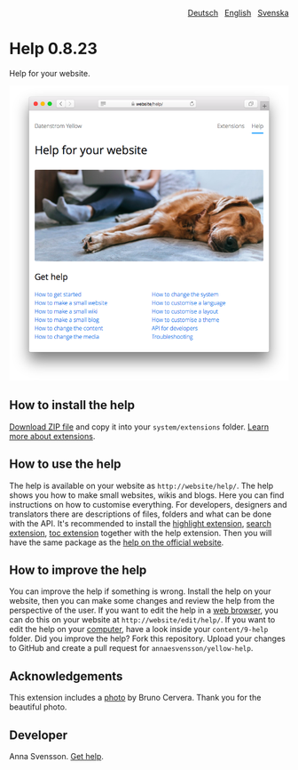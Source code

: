 <p align="right"><a href="README-de.md">Deutsch</a> &nbsp; <a href="README.md">English</a> &nbsp; <a href="README-sv.md">Svenska</a></p>

# Help 0.8.23

Help for your website.

<p align="center"><img src="SCREENSHOT.png?raw=true" alt="Screenshot"></p>

## How to install the help

[Download ZIP file](https://github.com/annaesvensson/yellow-help/archive/refs/heads/main.zip) and copy it into your `system/extensions` folder. [Learn more about extensions](https://github.com/annaesvensson/yellow-update).

## How to use the help

The help is available on your website as `http://website/help/`. The help shows you how to make small websites, wikis and blogs. Here you can find instructions on how to customise everything. For developers, designers and translators there are descriptions of files, folders and what can be done with the API. It's recommended to install the [highlight extension](https://github.com/annaesvensson/yellow-highlight), [search extension](https://github.com/annaesvensson/yellow-search), [toc extension](https://github.com/annaesvensson/yellow-toc) together with the help extension. Then you will have the same package as the [help on the official website](https://datenstrom.se/yellow/help/). 

## How to improve the help

You can improve the help if something is wrong. Install the help on your website, then you can make some changes and review the help from the perspective of the user. If you want to edit the help in a [web browser](https://github.com/annaesvensson/yellow-edit), you can do this on your website at `http://website/edit/help/`. If you want to edit the help on your [computer](https://github.com/annaesvensson/yellow-core), have a look inside your `content/9-help` folder. Did you improve the help? Fork this repository. Upload your changes to GitHub and create a pull request for `annaesvensson/yellow-help`.

## Acknowledgements

This extension includes a [photo](https://unsplash.com/photos/azsk_6IMT3I) by Bruno Cervera. Thank you for the beautiful photo.

## Developer

Anna Svensson. [Get help](https://datenstrom.se/yellow/help/).
